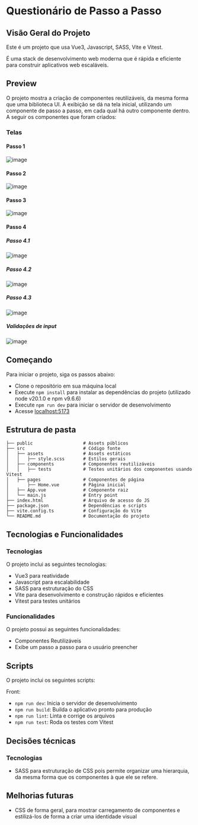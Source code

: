 # Questionário de Passo a Passo

## Visão Geral do Projeto

Este é um projeto que usa Vue3, Javascript, SASS, Vite e Vitest.

É uma stack de desenvolvimento web moderna que é rápida e eficiente para construir aplicativos web escaláveis.

## Preview

O projeto mostra a criação de componentes reutilizáveis, da mesma forma que uma biblioteca UI. A exibição se dá na tela inicial, utilizando um componente de passo a passo, em cada qual há outro componente dentro.
A seguir os componentes que foram criados:

### Telas

#### Passo 1

![image](https://github.com/augustopiatto/LigaMagic-ProcessoSeletivo/assets/77405968/1e51380d-1c12-4d52-a5d7-019e424af693)

#### Passo 2

![image](https://github.com/augustopiatto/LigaMagic-ProcessoSeletivo/assets/77405968/3aba9d46-f57d-405b-99cf-8ff97fcefed8)

#### Passo 3

![image](https://github.com/augustopiatto/LigaMagic-ProcessoSeletivo/assets/77405968/0aa4855a-f08d-41f5-9912-f302c565549e)

#### Passo 4

##### Passo 4.1

![image](https://github.com/augustopiatto/LigaMagic-ProcessoSeletivo/assets/77405968/8abc80ab-ddac-41ed-9035-35c6f641ed5e)

##### Passo 4.2

![image](https://github.com/augustopiatto/LigaMagic-ProcessoSeletivo/assets/77405968/6fd7931d-8c9a-4b75-b04a-490dd8941f2a)

##### Passo 4.3

![image](https://github.com/augustopiatto/LigaMagic-ProcessoSeletivo/assets/77405968/7a1a026a-7cc7-4877-b12a-0fd7d10292f6)

##### Validações de input

![image](https://github.com/augustopiatto/LigaMagic-ProcessoSeletivo/assets/77405968/99ad1a69-b53f-43bd-ba70-81cf4913cf53)

## Começando

Para iniciar o projeto, siga os passos abaixo:

- Clone o repositório em sua máquina local
- Execute `npm install` para instalar as dependências do projeto (utilizado node v20.1.0 e npm v9.6.6)
- Execute `npm run dev` para iniciar o servidor de desenvolvimento
- Acesse [localhost:5173](http://localhost:5173/)

## Estrutura de pasta

```
├── public                   # Assets públicos
├── src                      # Código fonte
│   ├── assets               # Assets estáticos
│   │   ├── style.scss       # Estilos gerais
│   ├── components           # Componentes reutilizáveis
│   │   ├── tests            # Testes unitários dos componentes usando Vitest
│   ├── pages                # Componentes de página
│       ├── Home.vue         # Página inicial
│   ├── App.vue              # Componente raiz
│   └── main.js              # Entry point
├── index.html               # Arquivo de acesso do JS
├── package.json             # Dependências e scripts
├── vite.config.ts           # Configuração do Vite
└── README.md                # Documentação do projeto
```

## Tecnologias e Funcionalidades

### Tecnologias

O projeto inclui as seguintes tecnologias:

- Vue3 para reatividade
- Javascript para escalabilidade
- SASS para estruturação do CSS
- Vite para desenvolvimento e construção rápidos e eficientes
- Vitest para testes unitários

### Funcionalidades

O projeto possui as seguintes funcionalidades:

- Componentes Reutilizáveis
- Exibe um passo a passo para o usuário preencher

## Scripts

O projeto inclui os seguintes scripts:

Front:

- `npm run dev`: Inicia o servidor de desenvolvimento
- `npm run build`: Builda o aplicativo pronto para produção
- `npm run lint`: Linta e corrige os arquivos
- `npm run test`: Roda os testes com Vitest

## Decisões técnicas

### Tecnologias

- SASS para estruturação de CSS pois permite organizar uma hierarquia, da mesma forma que os componentes à que ele se refere.

## Melhorias futuras

- CSS de forma geral, para mostrar carregamento de componentes e estilizá-los de forma a criar uma identidade visual
